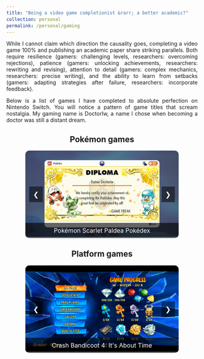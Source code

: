 ```yaml
---
title: "Being a video game completionist &rarr; a better academic?"
collection: personal
permalink: /personal/gaming
---
```


<head>
  <meta charset="UTF-8">
  <meta name="viewport" content="width=device-width, initial-scale=1.0">
  <title>Gaming Achievements Carousel</title>
  <style>
    /* Container for the carousel */
    .carousel-container {
      width: 80%;
      max-width: 800px;
      margin: 0 auto;
      position: relative;
      overflow: hidden;
      border-radius: 10px;
      margin-bottom: 20px;
    }
    /* The slides (images) inside the carousel */
    .carousel-slides {
      display: flex;
      transition: transform 0.5s ease;
    }
    /* Each individual slide */
    .carousel-slide {
      min-width: 100%;
      height: auto;
      position: relative;
    }
    /* Style for captions */
    .carousel-caption {
      text-align: center;
      padding: 10px;
      background-color: rgba(0, 0, 0, 0.6);
      color: white;
      font-size: 16px;
      position: absolute;
      bottom: 0;
      width: 100%;
      box-sizing: border-box;
    }
    /* Navigation buttons (next/previous) */
    .prev, .next {
      position: absolute;
      top: 50%;
      transform: translateY(-50%);
      background-color: rgba(0, 0, 0, 0.5);
      color: white;
      font-size: 18px;
      padding: 10px;
      cursor: pointer;
      z-index: 1;
    }
    .prev {
      left: 10px;
    }
    .next {
      right: 10px;
    }
  </style>
</head>
<body>

<p align="justify">While I cannot claim which direction the causality goes, completing a video game 100% and publishing an academic paper share striking parallels. Both require resilience (gamers: challenging levels, researchers: overcoming rejections), patience (gamers: unlocking achievements, researchers: rewriting and revising), attention to detail (gamers: complex mechanics, researchers: precise writing), and the ability to learn from setbacks (gamers: adapting strategies after failure, researchers: incorporate feedback).</p>

<p align="justify">Below is a list of games I have completed to absolute perfection on Nintendo Switch. You will notice a pattern of game titles that scream nostalgia. My gaming name is DoctorIw, a name I chose when becoming a doctor was still a distant dream.</p>


<h2 align="center">Pokémon games</h2>
<div class="carousel-container" id="carousel1">
    <div class="carousel-slides">
        <div class="carousel-slide">
            <img src="/images/gaming/pokemon_scarlet_paldea.jpg" alt="Pokémon Scarlet Paldea Pokédex" style="width:100%; height:auto;">
            <div class="carousel-caption">Pokémon Scarlet Paldea Pokédex</div>
        </div>
        <div class="carousel-slide">
            <img src="/images/gaming/pokemon_scarlet_kitakami.jpg" alt="Pokémon Scarlet Kitakami Pokédex" style="width:100%; height:auto;">
            <div class="carousel-caption">Pokémon Scarlet Kitakami Pokédex</div>
        </div>
        <div class="carousel-slide">
            <img src="/images/gaming/pokemon_scarlet_blueberry.jpg" alt="Pokémon Scarlet Blueberry Pokédex" style="width:100%; height:auto;">
            <div class="carousel-caption">Pokémon Scarlet Blueberry Pokédex</div>
        </div>
        <div class="carousel-slide">
            <img src="/images/gaming/pokemon_arceus.jpg" alt="Pokémon Arceus Pokédex" style="width:100%; height:auto;">
            <div class="carousel-caption">Pokémon Arceus Pokédex</div>
        </div>
        <div class="carousel-slide">
            <img src="/images/gaming/pokemon_shield_galar.jpg" alt="Pokémon Shield Galar Pokédex" style="width:100%; height:auto;">
            <div class="carousel-caption">Pokémon Shield Galar Pokédex</div>
        </div>
        <div class="carousel-slide">
            <img src="/images/gaming/pokemon_shield_tundra.jpg" alt="Pokémon Shield Tundra Pokédex" style="width:100%; height:auto;">
            <div class="carousel-caption">Pokémon Shield Tundra Pokédex</div>
        </div>
        <div class="carousel-slide">
            <img src="/images/gaming/pokemon_shield_armor.jpg" alt="Pokémon Shield Armor Pokédex" style="width:100%; height:auto;">
            <div class="carousel-caption">Pokémon Shield Armor Pokédex</div>
        </div>        
        <div class="carousel-slide">
            <img src="/images/gaming/pokemon_brilliant_diamond_sinnoh.jpg" alt="Pokémon Brilliant Diamond Sinnoh Pokédex" style="width:100%; height:auto;">
            <div class="carousel-caption">Pokémon Brilliant Diamond Sinnoh Pokédex</div>
        </div>
        <div class="carousel-slide">
            <img src="/images/gaming/pokemon_brilliant_diamond_national.jpg" alt="Pokémon Brilliant Diamond National Pokédex" style="width:100%; height:auto;">
            <div class="carousel-caption">Pokémon Brilliant Diamond National Pokédex</div>
        </div>
        <div class="carousel-slide">
            <img src="/images/gaming/pokemon_lets_go_pikachu.jpg" alt="Pokémon Let's Go Pokédex" style="width:100%; height:auto;">
            <div class="carousel-caption">Pokémon Let's Go Pikachu Pokédex</div>
        </div>
    </div>
    <span class="prev" data-carousel="carousel1">&#10094;</span>
    <span class="next" data-carousel="carousel1">&#10095;</span>
</div>

<h2 align="center">Platform games</h2>  
<div class="carousel-container" id="carousel2">
    <div class="carousel-slides">
        <div class="carousel-slide">
            <img src="/images/gaming/crash_4.jpg" alt="Crash Bandicoot 4: It's About Time" style="width:100%; height:auto;">
            <div class="carousel-caption">Crash Bandicoot 4: It's About Time</div>
        </div>
        <div class="carousel-slide">
            <img src="/images/gaming/crash_3.jpg" alt="Crash Bandicoot 3: Warped" style="width:100%; height:auto;">
            <div class="carousel-caption">Crash Bandicoot 3: Warped</div>
        </div>
        <div class="carousel-slide">
            <img src="/images/gaming/crash_2.jpg" alt="Crash Bandicoot 2: Cortex Strikes Back" style="width:100%; height:auto;">
            <div class="carousel-caption">Crash Bandicoot 2: Cortex Strikes Back</div>
        </div>
        <div class="carousel-slide">
            <img src="/images/gaming/crash_1.jpg" alt="Crash Bandicoot" style="width:100%; height:auto;">
            <div class="carousel-caption">Crash Bandicoot</div>
        </div>
        <div class="carousel-slide">
            <img src="/images/gaming/spyro.jpg" alt="Spyro Reignited Trilogy" style="width:100%; height:auto;">
            <div class="carousel-caption">Spyro Reignited Trilogy</div>
        </div>
        <div class="carousel-slide">
            <img src="/images/gaming/super_mario_world.jpg" alt="Super Mario World" style="width:100%; height:auto;">
            <div class="carousel-caption">Super Mario World</div>
        </div>
    </div>
    <span class="prev" data-carousel="carousel2">&#10094;</span>
    <span class="next" data-carousel="carousel2">&#10095;</span>
</div>

<script>
  console.log("Script loaded!");
</script>

<script>
  console.log('Carousel script loaded');
// Function to move the slide
  function moveSlide(carouselId, direction) {
      const carousel = document.getElementById(carouselId);
      const slides = carousel.querySelectorAll(".carousel-slide");
      let slideIndex = parseInt(carousel.getAttribute("data-slide-index") || 0);

      // Update index based on direction
      slideIndex += direction;

      // Ensure index wraps around
      if (slideIndex >= slides.length) {
          slideIndex = 0;
      } else if (slideIndex < 0) {
          slideIndex = slides.length - 1;
      }

      // Update carousel index and display the correct slide
      carousel.setAttribute("data-slide-index", slideIndex);
      showSlide(carouselId, slideIndex);
  }

  // Function to show the slide
  function showSlide(carouselId, slideIndex) {
      const carousel = document.getElementById(carouselId);
      const slides = carousel.querySelectorAll(".carousel-slide");

      slides.forEach((slide, idx) => {
          slide.style.display = idx === slideIndex ? "block" : "none";
      });
  }

// Initialize carousels
console.log("Carousel initialisation loaded.");  // Debugging log to ensure the script is loaded

document.querySelectorAll(".carousel-container").forEach((carousel) => {
    const carouselId = carousel.id;
    console.log(`Found carousel: ${carouselId}`);  // Debugging log to check carousel IDs

    carousel.setAttribute("data-slide-index", 0);
    showSlide(carouselId, 0);

    const prevButton = carousel.querySelector(".prev");
    const nextButton = carousel.querySelector(".next");

    if (prevButton) {
        console.log(`Prev button found for ${carouselId}`);  // Debugging log to confirm prev button
        prevButton.addEventListener("click", () => {
            console.log(`Prev button clicked for ${carouselId}`);  // Debugging log when prev button is clicked
            moveSlide(carouselId, -1);
        });
    } else {
        console.warn(`Prev button not found for carousel: ${carouselId}`);  // Warning if prev button is missing
    }

    if (nextButton) {
        console.log(`Next button found for ${carouselId}`);  // Debugging log to confirm next button
        nextButton.addEventListener("click", () => {
            console.log(`Next button clicked for ${carouselId}`);  // Debugging log when next button is clicked
            moveSlide(carouselId, 1);
        });
    } else {
        console.warn(`Next button not found for carousel: ${carouselId}`);  // Warning if next button is missing
    }
});


</script>


</body>